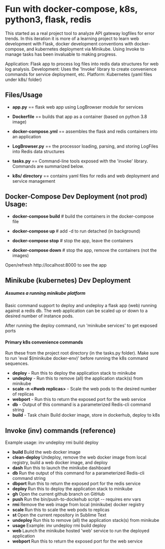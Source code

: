 # Fun with docker-compose, k8s, python3, flask, redis

This started as a real project tool to analyze API gateway logfiles for error trends.  In this iteration it is more of a learning project to learn web development with Flask, docker development conventions with docker-compose, and kubernetes deployment via Minikube.  Using Invoke to manage tasks has been invaluable to making progress.

Application:  Flask app to process log files into redis data structures for web log analysis.
Development:  Uses the 'Invoke' library to create convenience commands for service deployment, etc.
Platform:  Kubernetes (yaml files under k8s/ folder)

## Files/Usage

* <b>app.py</b> == flask web app using LogBrowser module for services

* <b>Dockerfile</b> ==  builds that app as a container (based on python 3.8 image)

* <b>docker-compose.yml</b> == assembles the flask and redis containers into an application

* <b>LogBrowser.py</b> == the processor loading, parsing, and storing LogFiles into Redis data structures

* <b>tasks.py</b> == Command-line tools exposed with the 'invoke' library.  Commands are summarized below.

* <b>k8s/ directory</b> == contains yaml files for redis and web deployment and service management

## Docker-Compose Dev Deployment (not prod) Usage:

* <b>docker-compose build</b>  # build the containers in the docker-compose file

* <b>docker-compose up </b> # add -d to run detached (in background)

* <b>docker-compose stop</b>  # stop the app, leave the containers

* <b>docker-compose down</b>  # stop the app, remove the containers (not the images)

Open/refresh http://localhost:8000 to see the app

## Minikube (kubernetes) Dev Deployment

##### Assumes a running minikube platform

Basic command support to deploy and undeploy a flask app (web) running against a redis db.  The web application can be scaled up or down to a desired number of instance pods.  

After running the deploy command, run 'minikube services' to get exposed ports

#### Primary k8s convenience commands

Run these from the project root directory (in the tasks.py folder).  Make sure to run 'eval $(minikube docker-env)' before running the k8s command sequences.

*  <b>deploy</b>     - Run this to deploy the application stack to minikube
*  <b>undeploy</b>   - Run this to remove (all) the application stack(s) from minikube
*  <b>scale -n <#web replicas></b> - Scale the web pods to the desired number of replicas
*  <b>webport</b>    - Run this to return the exposed port for the web service
*  <b>db</b>         - Output of this command is a parameterized Redis-cli command string
*  <b>build</b>      - Task chain Build docker image, store in dockerhub, deploy to k8s

## Invoke (inv) commands (reference)

Example usage:  inv undeploy rmi build deploy

* <b>build </b> Build the web docker image
* <b> clean-deploy	</b> Undeploy, remove the web docker image from local registry, build a web docker image, and deploy
* <b>   dash  </b>         Run this to launch the minikube dashboard
* <b>   db  </b>           Run the output of this command for a parameterized Redis-cli command string
* <b>   dbport  </b>       Run this to return the exposed port for the redis service
* <b>   deploy </b>        Run this to deploy the application stack to minikube
* <b>   gh  </b>           Open the current github branch on GitHub
* <b>   push   </b>        Run the bin/push-to-dockehub script -- requires env vars
* <b>   rmi  </b>          Remove the web image from local (minikube) docker registry
* <b>   scale </b>         Run this to scale the web pods to <num> replicas
* <b>   st    </b>         Open the current repository in Sublime Text
* <b>   undeploy  </b>     Run this to remove (all) the application stack(s) from minikube
* <b>   usage  </b>        Example:  inv undeploy rmi build deploy
* <b>   web   </b>         Launch the minikube hosted 'web' service to run the deployed application
* <b>   webport  </b>      Run this to return the exposed port for the web service
